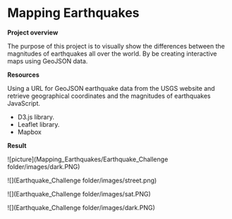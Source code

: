 # Mapping Earthquakes

**Project overview**

The purpose of this project is to visually show the differences between the magnitudes of earthquakes all over the world. By be creating interactive maps using GeoJSON data.

**Resources**

Using a URL for GeoJSON earthquake data from the USGS website and retrieve geographical coordinates and the magnitudes of earthquakes JavaScript.

- D3.js library.
- Leaflet library.
- Mapbox

**Result**

![picture](Mapping_Earthquakes/Earthquake_Challenge folder/images/dark.PNG)

![](Earthquake_Challenge folder/images/street.png)

![](Earthquake_Challenge folder/images/sat.PNG)

![](Earthquake_Challenge folder/images/dark.PNG)


